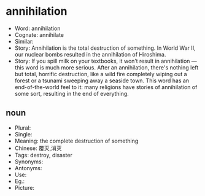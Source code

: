 # annihilation

- Word: annihilation
- Cognate: annihilate
- Similar: 
- Story: Annihilation is the total destruction of something. In World War II, our nuclear bombs resulted in the annihilation of Hiroshima.
- Story: If you spill milk on your textbooks, it won’t result in annihilation — this word is much more serious. After an annihilation, there's nothing left but total, horrific destruction, like a wild fire completely wiping out a forest or a tsunami sweeping away a seaside town. This word has an end-of-the-world feel to it: many religions have stories of annihilation of some sort, resulting in the end of everything.

## noun

- Plural: 
- Single: 
- Meaning: the complete destruction of something
- Chinese: 覆灭,消灭
- Tags: destroy, disaster
- Synonyms: 
- Antonyms: 
- Use: 
- Eg.: 
- Picture: 

